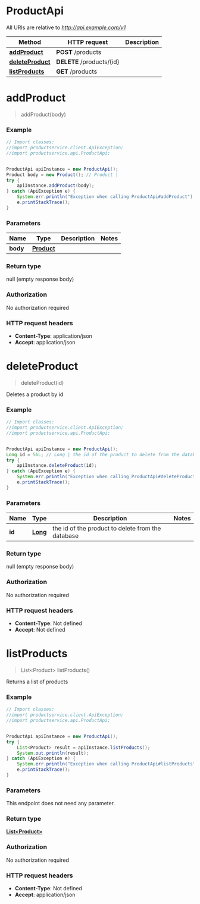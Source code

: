 # ProductApi

All URIs are relative to *http://api.example.com/v1*

Method | HTTP request | Description
------------- | ------------- | -------------
[**addProduct**](ProductApi.md#addProduct) | **POST** /products | 
[**deleteProduct**](ProductApi.md#deleteProduct) | **DELETE** /products/{id} | 
[**listProducts**](ProductApi.md#listProducts) | **GET** /products | 

<a name="addProduct"></a>
# **addProduct**
> addProduct(body)



### Example
```java
// Import classes:
//import productservice.client.ApiException;
//import productservice.api.ProductApi;


ProductApi apiInstance = new ProductApi();
Product body = new Product(); // Product | 
try {
    apiInstance.addProduct(body);
} catch (ApiException e) {
    System.err.println("Exception when calling ProductApi#addProduct");
    e.printStackTrace();
}
```

### Parameters

Name | Type | Description  | Notes
------------- | ------------- | ------------- | -------------
 **body** | [**Product**](Product.md)|  |

### Return type

null (empty response body)

### Authorization

No authorization required

### HTTP request headers

 - **Content-Type**: application/json
 - **Accept**: application/json

<a name="deleteProduct"></a>
# **deleteProduct**
> deleteProduct(id)



Deletes a product by id

### Example
```java
// Import classes:
//import productservice.client.ApiException;
//import productservice.api.ProductApi;


ProductApi apiInstance = new ProductApi();
Long id = 56L; // Long | the id of the product to delete from the database
try {
    apiInstance.deleteProduct(id);
} catch (ApiException e) {
    System.err.println("Exception when calling ProductApi#deleteProduct");
    e.printStackTrace();
}
```

### Parameters

Name | Type | Description  | Notes
------------- | ------------- | ------------- | -------------
 **id** | [**Long**](.md)| the id of the product to delete from the database |

### Return type

null (empty response body)

### Authorization

No authorization required

### HTTP request headers

 - **Content-Type**: Not defined
 - **Accept**: Not defined

<a name="listProducts"></a>
# **listProducts**
> List&lt;Product&gt; listProducts()



Returns a list of products

### Example
```java
// Import classes:
//import productservice.client.ApiException;
//import productservice.api.ProductApi;


ProductApi apiInstance = new ProductApi();
try {
    List<Product> result = apiInstance.listProducts();
    System.out.println(result);
} catch (ApiException e) {
    System.err.println("Exception when calling ProductApi#listProducts");
    e.printStackTrace();
}
```

### Parameters
This endpoint does not need any parameter.

### Return type

[**List&lt;Product&gt;**](Product.md)

### Authorization

No authorization required

### HTTP request headers

 - **Content-Type**: Not defined
 - **Accept**: application/json

